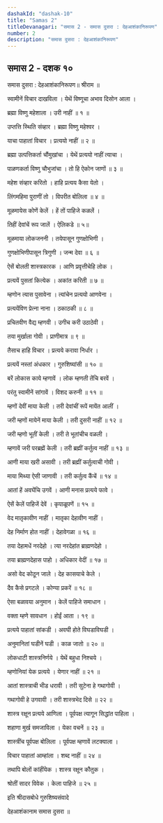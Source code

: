 ```yaml
---
dashakId: "dashak-10"
title: "Samas 2"
titleDevanagari: "समास 2 - समास दुसरा : देहआशंकानिरूपण"
number: 2
description: "समास दुसरा : देहआशंकानिरूपण"
---
```


## समास 2 - दशक १०

समास दुसरा : देहआशंकानिरूपण॥ श्रीराम ॥

स्वामीनें विचार दाखविला । येथें विष्णूचा अभाव दिसोन आला ।

ब्रह्मा विष्णु महेशाला । उरी नाहीं ॥ १ ॥

उप्तत्ति स्थिति संव्हार । ब्रह्मा विष्णु महेश्वर ।

याचा पाहातां विचार । प्रत्ययो नाहीं ॥ २ ॥

ब्रह्मा उत्पत्तिकर्ता चौंमुखांचा । येथें प्रत्ययो नाहीं त्याचा ।

पाळणकर्ता विष्णु चौभुजांचा । तो हि ऐकोन जाणों ॥ ३ ॥

महेश संव्हार करितो । हाहि प्रत्यय कैसा येतो ।

लिंगमहिमा पुराणीं तो । विपरीत बोलिला ॥ ४ ॥

मूळमायेस कोणें केलें । हें तों पाहिजे कळलें ।

तिहीं देवांचें रूप जालें । ऐलिकडे ॥ ५॥

मूळमाया लोकजननी । तयेपासून गुणक्षोभिणी ।

गुणक्षोभिणीपासून त्रिगुणी । जन्म देवा ॥ ६ ॥

ऐसें बोलती शास्त्रकारक । आणि प्रवृत्तीचेहि लोक ।

प्रत्ययें पुसतां कित्येक । अकांत करिती ॥ ७ ॥

म्हणोन त्यास पुसावेना । त्यांचेन प्रत्ययो आणवेना ।

प्रत्ययेंविण प्रेत्ना नाना । ठकाठकी ॥ ८ ॥

प्रचितवीण वैद्य म्हणवी । उगीच करी उठाठेवी ।

तया मुर्खाला गोवी । प्राणीमात्र ॥ ९ ॥

तैसाच हाहि विचार । प्रत्यये करावा निर्धार ।

प्रत्ययें नस्तां अंधकार । गुरुशिष्यांसी ॥ १० ॥

बरें लोकास काये म्हणावें । लोक म्हणती तेंचि बरवें ।

परंतु स्वामीनें सांगावें । विशद करुनी ॥ ११ ॥

म्हणों देवीं माया केली । तरी देवांचीं रूपें मायेंत आलीं ।

जरी म्हणों मायेनें माया केली । तरी दुसरी नाहीं ॥ १२ ॥

जरी म्हणो भूतीं केली । तरी ते भूतांचीच वळली ।

म्हणावें जरी परब्रह्में केली । तरी ब्रह्मीं कर्तुत्व नाहीं ॥ १३ ॥

आणी माया खरी असावी । तरी ब्रह्मीं कर्तुत्वाची गोवी ।

माया मिथ्या ऐसी जाणावी । तरी कर्तुत्व कैंचें ॥ १४ ॥

आतां हें अवघेंचि उगवें । आणी मनास प्रत्यये फावे ।

ऐसें केलें पाहिजें देवें । कृपाळूपणें ॥ १५ ॥

वेद मातृकावीण नाहीं । मातृका देहावीण नाहीं ।

देह निर्माण होत नाहीं । देहावेगळा ॥ १६ ॥

तया देहामधें नरदेहो । त्या नरदेहांत ब्राह्मणदेहो ।

तया ब्राह्मणदेहास पाहो । अधिकार वेदीं ॥ १७ ॥

असो वेद कोठून जाले । देह कासयाचे केले ।

दैव कैसे प्रगटले । कोण्या प्रकरें ॥ १८ ॥

ऐसा बळावया अनुमान । केलें पाहिजे समाधान ।

वक्ता म्हणे सावधान । होईं आता । १९ ॥

प्रत्यये पाहातां सांकडी । अवघी होते विघडाविघडी ।

अनुमानितां घडीनें घडी । काळ जातो ॥ २० ॥

लोकधाटी शास्त्रनिर्णये । येथें बहुधा निश्चये ।

म्हणोनियां येक प्रत्यये । येणार नाहीं ॥ २१ ॥

आतां शास्त्राची भीड धरावी । तरी सुटेना हे गथागोवी ।

गथागोवी हे उगवावी । तरी शास्त्रभेद दिसे ॥ २२ ॥

शास्त्र रक्षून प्रत्यये आणिला । पूर्वपक्ष त्यागून सिद्धांत पाहिला ।

शहाणा मुर्ख समजाविला । येका वचनें ॥ २३ ॥

शास्त्रींच पूर्वपक्ष बोलिला । पूर्वपक्ष म्हणावें लटक्याला ।

विचार पाहातां आम्हांला । शब्द नाहीं ॥ २४ ॥

तथापि बोलों कांहींयेक । शास्त्र रक्षून कौतुक ।

श्रोतीं सादर विवेक । केला पाहिजे ॥ २५ ॥

इति श्रीदासबोधे गुरुशिष्यसंवादे

देहआशंकानाम समास दुसरा ॥